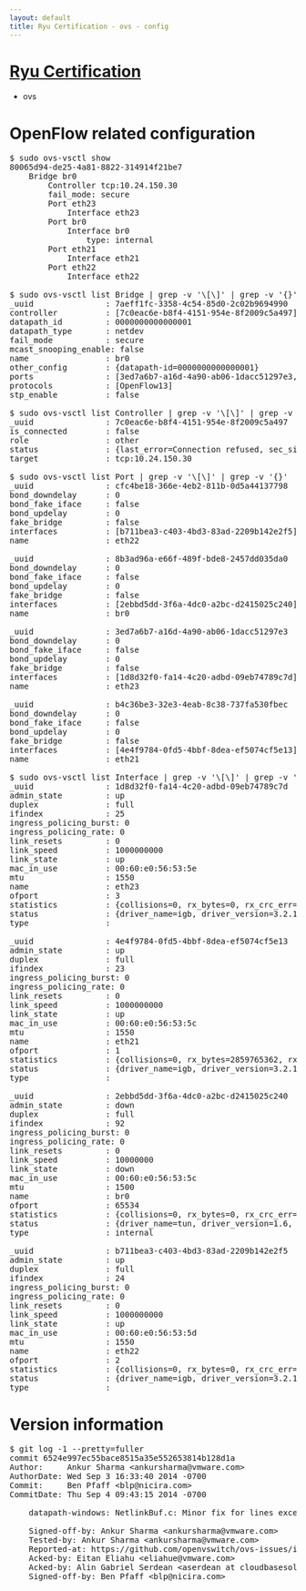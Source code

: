 ```yaml
---
layout: default
title: Ryu Certification - ovs - config
---
```

# [Ryu Certification](http://osrg.github.io/ryu/certification.html)
* ovs 

# OpenFlow related configuration
<pre>
$ sudo ovs-vsctl show
80065d94-de25-4a81-8822-314914f21be7
    Bridge br0
        Controller tcp:10.24.150.30
        fail_mode: secure
        Port eth23
            Interface eth23
        Port br0
            Interface br0
                type: internal
        Port eth21
            Interface eth21
        Port eth22
            Interface eth22

$ sudo ovs-vsctl list Bridge | grep -v '\[\]' | grep -v '{}'
_uuid               : 7aeff1fc-3358-4c54-85d0-2c02b9694990
controller          : [7c0eac6e-b8f4-4151-954e-8f2009c5a497]
datapath_id         : 0000000000000001
datapath_type       : netdev
fail_mode           : secure
mcast_snooping_enable: false
name                : br0
other_config        : {datapath-id=0000000000000001}
ports               : [3ed7a6b7-a16d-4a90-ab06-1dacc51297e3, 8b3ad96a-e66f-489f-bde8-2457dd035da0, b4c36be3-32e3-4eab-8c38-737fa530fbec, cfc4be18-366e-4eb2-811b-0d5a44137798]
protocols           : [OpenFlow13]
stp_enable          : false

$ sudo ovs-vsctl list Controller | grep -v '\[\]' | grep -v '{}'
_uuid               : 7c0eac6e-b8f4-4151-954e-8f2009c5a497
is_connected        : false
role                : other
status              : {last_error=Connection refused, sec_since_connect=662, sec_since_disconnect=0, state=BACKOFF}
target              : tcp:10.24.150.30

$ sudo ovs-vsctl list Port | grep -v '\[\]' | grep -v '{}'
_uuid               : cfc4be18-366e-4eb2-811b-0d5a44137798
bond_downdelay      : 0
bond_fake_iface     : false
bond_updelay        : 0
fake_bridge         : false
interfaces          : [b711bea3-c403-4bd3-83ad-2209b142e2f5]
name                : eth22

_uuid               : 8b3ad96a-e66f-489f-bde8-2457dd035da0
bond_downdelay      : 0
bond_fake_iface     : false
bond_updelay        : 0
fake_bridge         : false
interfaces          : [2ebbd5dd-3f6a-4dc0-a2bc-d2415025c240]
name                : br0

_uuid               : 3ed7a6b7-a16d-4a90-ab06-1dacc51297e3
bond_downdelay      : 0
bond_fake_iface     : false
bond_updelay        : 0
fake_bridge         : false
interfaces          : [1d8d32f0-fa14-4c20-adbd-09eb74789c7d]
name                : eth23

_uuid               : b4c36be3-32e3-4eab-8c38-737fa530fbec
bond_downdelay      : 0
bond_fake_iface     : false
bond_updelay        : 0
fake_bridge         : false
interfaces          : [4e4f9784-0fd5-4bbf-8dea-ef5074cf5e13]
name                : eth21

$ sudo ovs-vsctl list Interface | grep -v '\[\]' | grep -v '{}'
_uuid               : 1d8d32f0-fa14-4c20-adbd-09eb74789c7d
admin_state         : up
duplex              : full
ifindex             : 25
ingress_policing_burst: 0
ingress_policing_rate: 0
link_resets         : 0
link_speed          : 1000000000
link_state          : up
mac_in_use          : 00:60:e0:56:53:5e
mtu                 : 1550
name                : eth23
ofport              : 3
statistics          : {collisions=0, rx_bytes=0, rx_crc_err=0, rx_dropped=0, rx_errors=0, rx_frame_err=0, rx_over_err=0, rx_packets=0, tx_bytes=3344205000, tx_dropped=0, tx_errors=0, tx_packets=2229470}
status              : {driver_name=igb, driver_version=3.2.10-k, firmware_version=2.10-9}
type                : 

_uuid               : 4e4f9784-0fd5-4bbf-8dea-ef5074cf5e13
admin_state         : up
duplex              : full
ifindex             : 23
ingress_policing_burst: 0
ingress_policing_rate: 0
link_resets         : 0
link_speed          : 1000000000
link_state          : up
mac_in_use          : 00:60:e0:56:53:5c
mtu                 : 1550
name                : eth21
ofport              : 1
statistics          : {collisions=0, rx_bytes=2859765362, rx_crc_err=0, rx_dropped=0, rx_errors=0, rx_frame_err=0, rx_over_err=0, rx_packets=33427000, tx_bytes=0, tx_dropped=0, tx_errors=0, tx_packets=0}
status              : {driver_name=igb, driver_version=3.2.10-k, firmware_version=2.10-9}
type                : 

_uuid               : 2ebbd5dd-3f6a-4dc0-a2bc-d2415025c240
admin_state         : down
duplex              : full
ifindex             : 92
ingress_policing_burst: 0
ingress_policing_rate: 0
link_resets         : 0
link_speed          : 10000000
link_state          : down
mac_in_use          : 00:60:e0:56:53:5c
mtu                 : 1500
name                : br0
ofport              : 65534
statistics          : {collisions=0, rx_bytes=0, rx_crc_err=0, rx_dropped=0, rx_errors=0, rx_frame_err=0, rx_over_err=0, rx_packets=0, tx_bytes=0, tx_dropped=0, tx_errors=0, tx_packets=0}
status              : {driver_name=tun, driver_version=1.6, firmware_version=N/A}
type                : internal

_uuid               : b711bea3-c403-4bd3-83ad-2209b142e2f5
admin_state         : up
duplex              : full
ifindex             : 24
ingress_policing_burst: 0
ingress_policing_rate: 0
link_resets         : 0
link_speed          : 1000000000
link_state          : up
mac_in_use          : 00:60:e0:56:53:5d
mtu                 : 1550
name                : eth22
ofport              : 2
statistics          : {collisions=0, rx_bytes=0, rx_crc_err=0, rx_dropped=0, rx_errors=0, rx_frame_err=0, rx_over_err=0, rx_packets=0, tx_bytes=1268645420, tx_dropped=0, tx_errors=0, tx_packets=23763126}
status              : {driver_name=igb, driver_version=3.2.10-k, firmware_version=2.10-9}
type                : 
</pre>

# Version information
<pre>
$ git log -1 --pretty=fuller
commit 6524e997ec55bace8515a35e552653814b128d1a
Author:     Ankur Sharma &lt;ankursharma@vmware.com&gt;
AuthorDate: Wed Sep 3 16:33:40 2014 -0700
Commit:     Ben Pfaff &lt;blp@nicira.com&gt;
CommitDate: Thu Sep 4 09:43:15 2014 -0700

    datapath-windows: NetlinkBuf.c: Minor fix for lines exceeding 79 chars
    
    Signed-off-by: Ankur Sharma &lt;ankursharma@vmware.com&gt;
    Tested-by: Ankur Sharma &lt;ankursharma@vmware.com&gt;
    Reported-at: https://github.com/openvswitch/ovs-issues/issues/37
    Acked-by: Eitan Eliahu &lt;eliahue@vmware.com&gt;
    Acked-by: Alin Gabriel Serdean &lt;aserdean at cloudbasesolutions.com&gt;
    Signed-off-by: Ben Pfaff &lt;blp@nicira.com&gt;
</pre>
